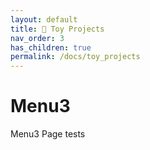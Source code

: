 ```yaml
---
layout: default
title: 🤖 Toy Projects
nav_order: 3
has_children: true
permalink: /docs/toy_projects
---
```


# Menu3

Menu3 Page tests